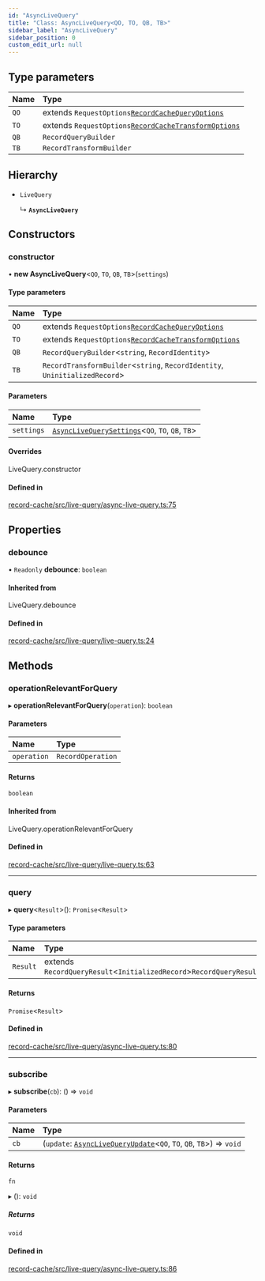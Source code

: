 ```yaml
---
id: "AsyncLiveQuery"
title: "Class: AsyncLiveQuery<QO, TO, QB, TB>"
sidebar_label: "AsyncLiveQuery"
sidebar_position: 0
custom_edit_url: null
---
```


## Type parameters

| Name | Type |
| :------ | :------ |
| `QO` | extends `RequestOptions`[`RecordCacheQueryOptions`](../interfaces/RecordCacheQueryOptions.md) |
| `TO` | extends `RequestOptions`[`RecordCacheTransformOptions`](../interfaces/RecordCacheTransformOptions.md) |
| `QB` | `RecordQueryBuilder` |
| `TB` | `RecordTransformBuilder` |

## Hierarchy

- `LiveQuery`

  ↳ **`AsyncLiveQuery`**

## Constructors

### constructor

• **new AsyncLiveQuery**<`QO`, `TO`, `QB`, `TB`\>(`settings`)

#### Type parameters

| Name | Type |
| :------ | :------ |
| `QO` | extends `RequestOptions`[`RecordCacheQueryOptions`](../interfaces/RecordCacheQueryOptions.md) |
| `TO` | extends `RequestOptions`[`RecordCacheTransformOptions`](../interfaces/RecordCacheTransformOptions.md) |
| `QB` | `RecordQueryBuilder`<`string`, `RecordIdentity`\> |
| `TB` | `RecordTransformBuilder`<`string`, `RecordIdentity`, `UninitializedRecord`\> |

#### Parameters

| Name | Type |
| :------ | :------ |
| `settings` | [`AsyncLiveQuerySettings`](../interfaces/AsyncLiveQuerySettings.md)<`QO`, `TO`, `QB`, `TB`\> |

#### Overrides

LiveQuery.constructor

#### Defined in

[record-cache/src/live-query/async-live-query.ts:75](https://github.com/orbitjs/orbit/blob/6e0cbd41/packages/@orbit/record-cache/src/live-query/async-live-query.ts#L75)

## Properties

### debounce

• `Readonly` **debounce**: `boolean`

#### Inherited from

LiveQuery.debounce

#### Defined in

[record-cache/src/live-query/live-query.ts:24](https://github.com/orbitjs/orbit/blob/6e0cbd41/packages/@orbit/record-cache/src/live-query/live-query.ts#L24)

## Methods

### operationRelevantForQuery

▸ **operationRelevantForQuery**(`operation`): `boolean`

#### Parameters

| Name | Type |
| :------ | :------ |
| `operation` | `RecordOperation` |

#### Returns

`boolean`

#### Inherited from

LiveQuery.operationRelevantForQuery

#### Defined in

[record-cache/src/live-query/live-query.ts:63](https://github.com/orbitjs/orbit/blob/6e0cbd41/packages/@orbit/record-cache/src/live-query/live-query.ts#L63)

___

### query

▸ **query**<`Result`\>(): `Promise`<`Result`\>

#### Type parameters

| Name | Type |
| :------ | :------ |
| `Result` | extends `RecordQueryResult`<`InitializedRecord`\>`RecordQueryResult`<`InitializedRecord`\> |

#### Returns

`Promise`<`Result`\>

#### Defined in

[record-cache/src/live-query/async-live-query.ts:80](https://github.com/orbitjs/orbit/blob/6e0cbd41/packages/@orbit/record-cache/src/live-query/async-live-query.ts#L80)

___

### subscribe

▸ **subscribe**(`cb`): () => `void`

#### Parameters

| Name | Type |
| :------ | :------ |
| `cb` | (`update`: [`AsyncLiveQueryUpdate`](AsyncLiveQueryUpdate.md)<`QO`, `TO`, `QB`, `TB`\>) => `void` |

#### Returns

`fn`

▸ (): `void`

##### Returns

`void`

#### Defined in

[record-cache/src/live-query/async-live-query.ts:86](https://github.com/orbitjs/orbit/blob/6e0cbd41/packages/@orbit/record-cache/src/live-query/async-live-query.ts#L86)
